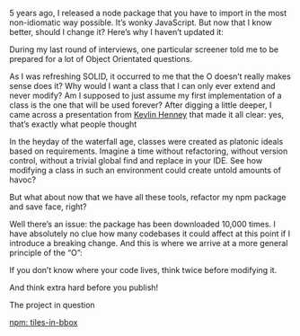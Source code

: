 5 years ago, I released a node package that you have to import in the most non-idiomatic way possible. It’s wonky JavaScript. But now that I know better, should I change it? Here’s why I haven’t updated it:

During my last round of interviews, one particular screener told me to be prepared for a lot of Object Orientated questions.

As I was refreshing SOLID, it occurred to me that the O doesn’t really makes sense does it? Why would I want a class that I can only ever extend and never modify? Am I supposed to just assume my first implementation of a class is the one that will be used forever? After digging a little deeper, I came across a presentation from [Kevlin Henney](https://vimeo.com/157708450) that made it all clear: yes, that’s exactly what people thought

In the heyday of the waterfall age, classes were created as platonic ideals based on requirements. Imagine a time without refactoring, without version control, without a trivial global find and replace in your IDE. See how modifying a class in such an environment could create untold amounts of havoc?

But what about now that we have all these tools, refactor my npm package and save face, right?

Well there’s an issue: the package has been downloaded 10,000 times. I have absolutely no clue how many codebases it could affect at this point if I introduce a breaking change. And this is where we arrive at a more general principle of the “O”:

If you don’t know where your code lives, think twice before modifying it.

And think extra hard before you publish!

The project in question

[npm: tiles-in-bbox](https://www.npmjs.com/package/tiles-in-bbox)